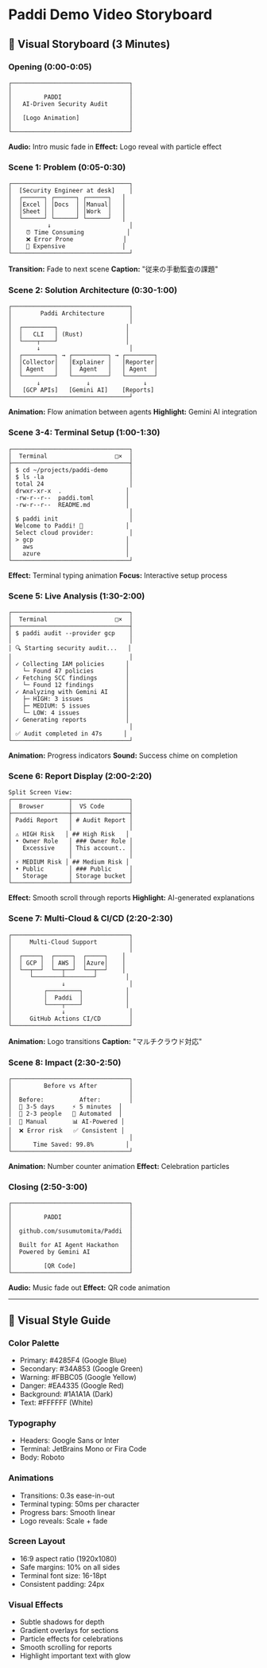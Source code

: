 # Paddi Demo Video Storyboard

## 🎨 Visual Storyboard (3 Minutes)

### Opening (0:00-0:05)
```
┌─────────────────────────────────┐
│                                 │
│         PADDI                   │
│   AI-Driven Security Audit      │
│                                 │
│   [Logo Animation]              │
│                                 │
└─────────────────────────────────┘
```
**Audio:** Intro music fade in
**Effect:** Logo reveal with particle effect

### Scene 1: Problem (0:05-0:30)
```
┌─────────────────────────────────┐
│  [Security Engineer at desk]    │
│  ┌──────┐ ┌──────┐ ┌──────┐   │
│  │Excel │ │Docs  │ │Manual│   │
│  │Sheet │ │      │ │Work  │   │
│  └──────┘ └──────┘ └──────┘   │
│          ↓                      │
│    ⏰ Time Consuming            │
│    ❌ Error Prone              │
│    💸 Expensive                │
└─────────────────────────────────┘
```
**Transition:** Fade to next scene
**Caption:** "従来の手動監査の課題"

### Scene 2: Solution Architecture (0:30-1:00)
```
┌─────────────────────────────────┐
│        Paddi Architecture       │
│                                 │
│  ┌─────────┐                   │
│  │   CLI   │ (Rust)            │
│  └────┬────┘                   │
│       ↓                         │
│  ┌─────────┐ → ┌──────────┐ → ┌────────┐
│  │Collector│   │Explainer │   │Reporter│
│  │ Agent   │   │  Agent   │   │ Agent  │
│  └─────────┘   └──────────┘   └────────┘
│       ↓             ↓               ↓
│   [GCP APIs]   [Gemini AI]    [Reports]
└─────────────────────────────────┘
```
**Animation:** Flow animation between agents
**Highlight:** Gemini AI integration

### Scene 3-4: Terminal Setup (1:00-1:30)
```
┌─────────────────────────────────┐
│  Terminal                   □×  │
├─────────────────────────────────┤
│ $ cd ~/projects/paddi-demo      │
│ $ ls -la                        │
│ total 24                        │
│ drwxr-xr-x  .                  │
│ -rw-r--r--  paddi.toml         │
│ -rw-r--r--  README.md          │
│                                 │
│ $ paddi init                    │
│ Welcome to Paddi! 🚀            │
│ Select cloud provider:          │
│ > gcp                          │
│   aws                          │
│   azure                        │
└─────────────────────────────────┘
```
**Effect:** Terminal typing animation
**Focus:** Interactive setup process

### Scene 5: Live Analysis (1:30-2:00)
```
┌─────────────────────────────────┐
│  Terminal                   □×  │
├─────────────────────────────────┤
│ $ paddi audit --provider gcp    │
│                                 │
│ 🔍 Starting security audit...   │
│                                 │
│ ✓ Collecting IAM policies      │
│   └─ Found 47 policies         │
│ ✓ Fetching SCC findings        │
│   └─ Found 12 findings         │
│ ✓ Analyzing with Gemini AI     │
│   ├─ HIGH: 3 issues            │
│   ├─ MEDIUM: 5 issues          │
│   └─ LOW: 4 issues             │
│ ✓ Generating reports           │
│                                 │
│ ✅ Audit completed in 47s      │
└─────────────────────────────────┘
```
**Animation:** Progress indicators
**Sound:** Success chime on completion

### Scene 6: Report Display (2:00-2:20)
```
Split Screen View:
┌────────────────┬────────────────┐
│  Browser       │  VS Code       │
├────────────────┼────────────────┤
│ Paddi Report   │ # Audit Report │
│                │                │
│ ⚠️ HIGH Risk   │ ## High Risk   │
│ • Owner Role   │ ### Owner Role │
│   Excessive    │ This account.. │
│                │                │
│ ⚡ MEDIUM Risk │ ## Medium Risk │
│ • Public       │ ### Public     │
│   Storage      │ Storage bucket │
└────────────────┴────────────────┘
```
**Effect:** Smooth scroll through reports
**Highlight:** AI-generated explanations

### Scene 7: Multi-Cloud & CI/CD (2:20-2:30)
```
┌─────────────────────────────────┐
│     Multi-Cloud Support         │
│                                 │
│  ┌─────┐  ┌─────┐  ┌─────┐    │
│  │ GCP │  │ AWS │  │Azure│    │
│  └──┬──┘  └──┬──┘  └──┬──┘    │
│     └────────┴────────┘        │
│              ↓                  │
│         ┌─────────┐            │
│         │  Paddi  │            │
│         └────┬────┘            │
│              ↓                  │
│     GitHub Actions CI/CD        │
└─────────────────────────────────┘
```
**Animation:** Logo transitions
**Caption:** "マルチクラウド対応"

### Scene 8: Impact (2:30-2:50)
```
┌─────────────────────────────────┐
│         Before vs After         │
│                                 │
│  Before:          After:        │
│  📅 3-5 days     ⚡ 5 minutes  │
│  👥 2-3 people   🤖 Automated  │
│  📝 Manual       📊 AI-Powered │
│  ❌ Error risk   ✅ Consistent │
│                                 │
│      Time Saved: 99.8%         │
└─────────────────────────────────┘
```
**Animation:** Number counter animation
**Effect:** Celebration particles

### Closing (2:50-3:00)
```
┌─────────────────────────────────┐
│                                 │
│         PADDI                   │
│                                 │
│  github.com/susumutomita/Paddi  │
│                                 │
│  Built for AI Agent Hackathon   │
│  Powered by Gemini AI           │
│                                 │
│         [QR Code]               │
└─────────────────────────────────┘
```
**Audio:** Music fade out
**Effect:** QR code animation

---

## 🎨 Visual Style Guide

### Color Palette
- Primary: #4285F4 (Google Blue)
- Secondary: #34A853 (Google Green)
- Warning: #FBBC05 (Google Yellow)
- Danger: #EA4335 (Google Red)
- Background: #1A1A1A (Dark)
- Text: #FFFFFF (White)

### Typography
- Headers: Google Sans or Inter
- Terminal: JetBrains Mono or Fira Code
- Body: Roboto

### Animations
- Transitions: 0.3s ease-in-out
- Terminal typing: 50ms per character
- Progress bars: Smooth linear
- Logo reveals: Scale + fade

### Screen Layout
- 16:9 aspect ratio (1920x1080)
- Safe margins: 10% on all sides
- Terminal font size: 16-18pt
- Consistent padding: 24px

### Visual Effects
- Subtle shadows for depth
- Gradient overlays for sections
- Particle effects for celebrations
- Smooth scrolling for reports
- Highlight important text with glow